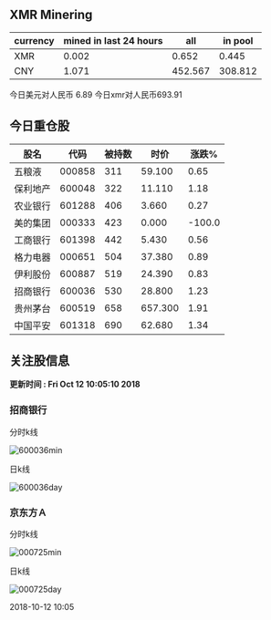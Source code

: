 ## XMR Minering

|currency|mined in last 24 hours|all|in pool|
|---|---|---|---|
|XMR|0.002|0.652|0.445|
|CNY|1.071|452.567|308.812|

今日美元对人民币 6.89	今日xmr对人民币693.91


## 今日重仓股 

|股名|代码|被持数|时价|涨跌%|
|---|---|---|---|---|
|五粮液|000858|311|59.100|0.65|
|保利地产|600048|322|11.110|1.18|
|农业银行|601288|406|3.660|0.27|
|美的集团|000333|423|0.000|-100.0|
|工商银行|601398|442|5.430|0.56|
|格力电器|000651|504|37.380|0.89|
|伊利股份|600887|519|24.390|0.83|
|招商银行|600036|530|28.800|1.23|
|贵州茅台|600519|658|657.300|1.91|
|中国平安|601318|690|62.680|1.34|

## 关注股信息
**更新时间 : Fri Oct 12 10:05:10 2018**
### 招商银行 
分时k线

![600036min](http://image.sinajs.cn/newchart/min/n/sh600036.gif)

日k线

![600036day](http://image.sinajs.cn/newchart/daily/n/sh600036.gif)

### 京东方Ａ 
分时k线

![000725min](http://image.sinajs.cn/newchart/min/n/sz000725.gif)

日k线

![000725day](http://image.sinajs.cn/newchart/daily/n/sz000725.gif)

2018-10-12 10:05